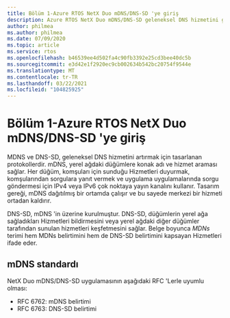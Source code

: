 ```yaml
---
title: Bölüm 1-Azure RTOS NetX Duo mDNS/DNS-SD 'ye giriş
description: Azure RTOS NetX Duo mDNS/DNS-SD geleneksel DNS hizmetini genişletmektedir.
author: philmea
ms.author: philmea
ms.date: 07/09/2020
ms.topic: article
ms.service: rtos
ms.openlocfilehash: b46539ee4d502fa4c90fb3392e25cd3bee40dc5b
ms.sourcegitcommit: e3d42e1f2920ec9cb002634b542bc20754f9544e
ms.translationtype: MT
ms.contentlocale: tr-TR
ms.lasthandoff: 03/22/2021
ms.locfileid: "104825925"
---
```

# <a name="chapter-1---introduction-to-azure-rtos-netx-duo-mdnsdns-sd"></a>Bölüm 1-Azure RTOS NetX Duo mDNS/DNS-SD 'ye giriş

MDNS ve DNS-SD, geleneksel DNS hizmetini artırmak için tasarlanan protokollerdir. mDNS, yerel ağdaki düğümlere konak adı ve hizmet araması sağlar. Her düğüm, komşuları için sunduğu Hizmetleri duyurmak, komşularından sorgulara yanıt vermek ve uygulama uygulamalarında sorgu göndermesi için IPv4 veya IPv6 çok noktaya yayın kanalını kullanır. Tasarım gereği, mDNS dağıtılmış bir ortamda çalışır ve bu sayede merkezi bir hizmeti ortadan kaldırır.

DNS-SD, mDNS 'in üzerine kurulmuştur. DNS-SD, düğümlerin yerel ağa sağladıkları Hizmetleri bildirmesini veya yerel ağdaki diğer düğümler tarafından sunulan hizmetleri keşfetmesini sağlar. Belge boyunca *MDNs* terimi hem MDNs belirtimini hem de DNS-SD belirtimini kapsayan Hizmetleri ifade eder.

## <a name="mdns-standard"></a>mDNS standardı

NetX Duo mDNS/DNS-SD uygulamasının aşağıdaki RFC 'Lerle uyumlu olması:

- RFC 6762: mDNS belirtimi
- RFC 6763: DNS-SD belirtimi